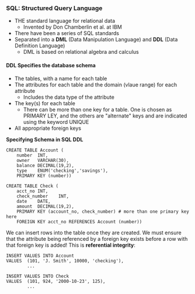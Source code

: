 ### SQL: Structured Query Language
* THE standard language for relational data
	* Invented by Don Chamberlin et al. at IBM
* There have been a series of SQL standards
* Separated into a **DML** (Data Manipulation Language) and **DDL** (Data Definition Language)
	* DML is based on relational algebra and calculus

#### DDL Specifies the database schema
* The tables, with a name for each table
* The attributes for each table and the domain (vlaue range) for each attribute
	* Includes the data type of the attribute
* The key(s) for each table
	* There can be more than one key for a table. One is chosen as PRIMARY LEY, and the others are "alternate" keys and are indicated using the keyword UNIQUE
* All appropriate foreign keys

**Specifying Schema in SQL DDL**
```
CREATE TABLE Account (
	number	INT,
	owner	VARCHAR(30),
	balance	DECIMAL(19,2),
	type	ENUM('checking','savings'),
	PRIMARY KEY (number))
	
CREATE TABLE Check (
	acct_no	INT,
	check_number	INT,
	date	DATE,
	amount	DECIMAL(19,2),
	PRIMARY KEY (account_no, check_number) # more than one primary key here
	FOREIGN KEY acct_no REFERENCES Account (number)) 
```
We can insert rows into the table once they are created. We must ensure that the attribute being referenced by a foreign key exists before a row with that foreign key is added! This is **referential integrity**:
```
INSERT VALUES INTO Account
VALUES	(101, 'J. Smith', 10000, 'checking'),
		...
		
INSERT VALUES INTO Check
VALUES	(101, 924, '2000-10-23', 125),
		...
```